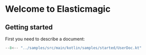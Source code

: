 # Welcome to Elasticmagic

## Getting started

First you need to describe a document:

```kotlin
--8<-- "../samples/src/main/kotlin/samples/started/UserDoc.kt"
```
